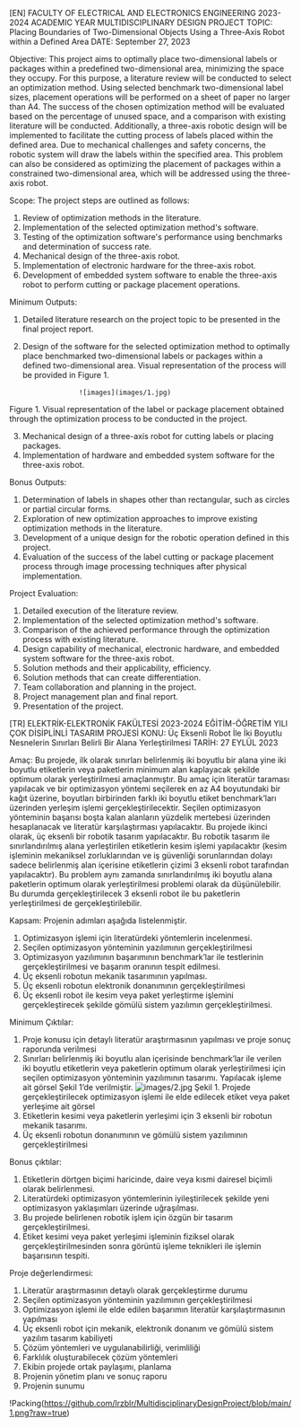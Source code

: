 [EN]    FACULTY OF ELECTRICAL AND ELECTRONICS ENGINEERING
2023-2024 ACADEMIC YEAR MULTIDISCIPLINARY DESIGN PROJECT
TOPIC: Placing Boundaries of Two-Dimensional Objects Using a Three-Axis Robot within a Defined Area
DATE: September 27, 2023

Objective: This project aims to optimally place two-dimensional labels or packages within a predefined two-dimensional area, minimizing the space they occupy. For this purpose, a literature review will be conducted to select an optimization method. Using selected benchmark two-dimensional label sizes, placement operations will be performed on a sheet of paper no larger than A4. The success of the chosen optimization method will be evaluated based on the percentage of unused space, and a comparison with existing literature will be conducted. Additionally, a three-axis robotic design will be implemented to facilitate the cutting process of labels placed within the defined area. Due to mechanical challenges and safety concerns, the robotic system will draw the labels within the specified area. This problem can also be considered as optimizing the placement of packages within a constrained two-dimensional area, which will be addressed using the three-axis robot.

Scope:
The project steps are outlined as follows:
1) Review of optimization methods in the literature.
2) Implementation of the selected optimization method's software.
3) Testing of the optimization software's performance using benchmarks and determination of success rate.
4) Mechanical design of the three-axis robot.
5) Implementation of electronic hardware for the three-axis robot.
6) Development of embedded system software to enable the three-axis robot to perform cutting or package placement operations.
   
Minimum Outputs:

1) Detailed literature research on the project topic to be presented in the final project report.
2) Design of the software for the selected optimization method to optimally place benchmarked two-dimensional labels or packages within a defined two-dimensional area. Visual representation of the process will be provided in Figure 1.

                     ![images](images/1.jpg)
Figure 1. Visual representation of the label or package placement obtained through the optimization process to be conducted in the project.

3) Mechanical design of a three-axis robot for cutting labels or placing packages.
4) Implementation of hardware and embedded system software for the three-axis robot.
   
Bonus Outputs:

1) Determination of labels in shapes other than rectangular, such as circles or partial circular forms.
2) Exploration of new optimization approaches to improve existing optimization methods in the literature.
3) Development of a unique design for the robotic operation defined in this project.
4) Evaluation of the success of the label cutting or package placement process through image processing techniques after physical implementation.
   
Project Evaluation:

1) Detailed execution of the literature review.
2) Implementation of the selected optimization method's software.
3) Comparison of the achieved performance through the optimization process with existing literature.
4) Design capability of mechanical, electronic hardware, and embedded system software for the three-axis robot.
5) Solution methods and their applicability, efficiency.
6) Solution methods that can create differentiation.
7) Team collaboration and planning in the project.
8) Project management plan and final report.
9) Presentation of the project.

[TR]    ELEKTRİK-ELEKTRONİK FAKÜLTESİ
2023-2024 EĞİTİM-ÖĞRETİM YILI ÇOK DİSİPLİNLİ TASARIM PROJESİ
KONU: Üç Eksenli Robot İle İki Boyutlu Nesnelerin Sınırları Belirli Bir Alana Yerleştirilmesi
TARİH: 27 EYLÜL 2023

Amaç: Bu projede, ilk olarak sınırları belirlenmiş iki boyutlu bir alana yine iki boyutlu etiketlerin veya paketlerin minimum alan kaplayacak şekilde optimum olarak yerleştirilmesi amaçlanmıştır. Bu amaç için literatür taraması yapılacak ve bir optimizasyon yöntemi seçilerek en az A4 boyutundaki bir kağıt üzerine, boyutları birbirinden farklı iki boyutlu etiket benchmark’ları üzerinden yerleşim işlemi gerçekleştirilecektir. Seçilen optimizasyon yönteminin başarısı boşta kalan alanların yüzdelik mertebesi üzerinden hesaplanacak ve literatür karşılaştırması yapılacaktır. Bu projede ikinci olarak, üç eksenli bir robotik tasarım yapılacaktır. Bu robotik tasarım ile sınırlandırılmış alana yerleştirilen etiketlerin kesim işlemi yapılacaktır (kesim işleminin mekaniksel zorluklarından ve iş güvenliği sorunlarından dolayı sadece belirlenmiş alan içerisine etiketlerin çizimi 3 eksenli robot tarafından yapılacaktır). Bu problem aynı zamanda sınırlandırılmış iki boyutlu alana paketlerin optimum olarak yerleştirilmesi problemi olarak da düşünülebilir. Bu durumda gerçekleştirilecek 3 eksenli robot ile bu paketlerin yerleştirilmesi de gerçekleştirilebilir.

Kapsam:
Projenin adımları aşağıda listelenmiştir.
1) Optimizasyon işlemi için literatürdeki yöntemlerin incelenmesi.
2) Seçilen optimizasyon yönteminin yazılımının gerçekleştirilmesi
3) Optimizasyon yazılımının başarımının benchmark’lar ile testlerinin gerçekleştirilmesi ve başarım oranının tespit edilmesi.
4) Üç eksenli robotun mekanik tasarımının yapılması.
5) Üç eksenli robotun elektronik donanımının gerçekleştirilmesi
6) Üç eksenli robot ile kesim veya paket yerleştirme işlemini gerçekleştirecek şekilde gömülü sistem yazılımın gerçekleştirilmesi.
   
Minimum Çıktılar:
1. Proje konusu için detaylı literatür araştırmasının yapılması ve proje sonuç raporunda verilmesi
2. Sınırları belirlenmiş iki boyutlu alan içerisinde benchmark’lar ile verilen iki boyutlu etiketlerin veya paketlerin optimum olarak yerleştirilmesi için seçilen optimizasyon yönteminin yazılımının tasarımı. Yapılacak işleme ait görsel Şekil 1’de verilmiştir.
            ![images/2.jpg](2.jpg)
Şekil 1. Projede gerçekleştirilecek optimizasyon işlemi ile elde edilecek etiket veya paket yerleşime ait görsel
4. Etiketlerin kesimi veya paketlerin yerleşimi için 3 eksenli bir robotun mekanik tasarımı.
5. Üç eksenli robotun donanımının ve gömülü sistem yazılımının gerçekleştirilmesi
   
Bonus çıktılar:
1. Etiketlerin dörtgen biçimi haricinde, daire veya kısmi dairesel biçimli olarak belirlenmesi.
2. Literatürdeki optimizasyon yöntemlerinin iyileştirilecek şekilde yeni optimizasyon yaklaşımları üzerinde uğraşılması.
3. Bu projede belirlenen robotik işlem için özgün bir tasarım gerçekleştirilmesi.
4. Etiket kesimi veya paket yerleşimi işleminin fiziksel olarak gerçekleştirilmesinden sonra görüntü işleme teknikleri ile işlemin başarısının tespiti.
   
Proje değerlendirmesi:
1. Literatür araştırmasının detaylı olarak gerçekleştirme durumu
2. Seçilen optimizasyon yönteminin yazılımının gerçekleştirilmesi
3. Optimizasyon işlemi ile elde edilen başarımın literatür karşılaştırmasının yapılması
4. Üç eksenli robot için mekanik, elektronik donanım ve gömülü sistem yazılım tasarım kabiliyeti
5. Çözüm yöntemleri ve uygulanabilirliği, verimliliği
6. Farklılık oluşturabilecek çözüm yöntemleri
7. Ekibin projede ortak paylaşımı, planlama
8. Projenin yönetim planı ve sonuç raporu
9. Projenin sunumu
    
!Packing(https://github.com/lrzblr/MultidisciplinaryDesignProject/blob/main/1.png?raw=true)
